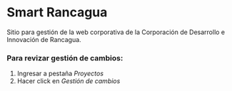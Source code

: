 # Smart Rancagua
Sitio para gestión de la web corporativa de la Corporación de Desarrollo e Innovación de Rancagua.

### Para revizar gestión de cambios:
1. Ingresar a pestaña _Proyectos_
2. Hacer click en _Gestión de cambios_
